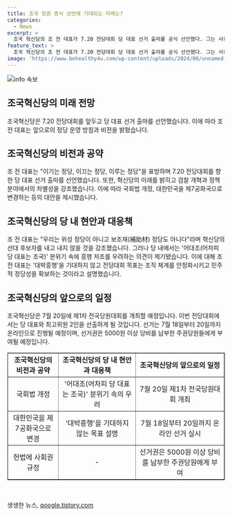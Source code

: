 ```yaml
---
title: 조국 정권 종식 선언에 기대되는 미래는?
categories:
  - News
excerpt: >
  조국 혁신당의 조 전 대표가 7.20 전당대회 당 대표 선거 출마를 공식 선언했다. 그는 사회권 헌법 규정 등을 약속하며 이기는 정당, 이끄는 정당, 이루는 정당을 만들겠다고 밝혔다. 또한, 국회법 개정, 대한민국호 제7공화국으로 변경, 대통령 5년 단임제를 4년 중임제로 개헌 추진 등을 비전으로 제시했다. 이에 대한 기대와 우려가 공존하는 가운데, 전당대회 목표는 조직 체계를 안정화시키고 민주적 정당성을 확보하는 것으로 설명됐다.
feature_text: >
  조국 혁신당의 조 전 대표가 7.20 전당대회 당 대표 선거 출마를 공식 선언했다. 그는 사회권 헌법 규정 등을 약속하며 이기는 정당, 이끄는 정당, 이루는 정당을 만들겠다고 밝혔다. 또한, 국회법 개정, 대한민국호 제7공화국으로 변경, 대통령 5년 단임제를 4년 중임제로 개헌 추진 등을 비전으로 제시했다. 이에 대한 기대와 우려가 공존하는 가운데, 전당대회 목표는 조직 체계를 안정화시키고 민주적 정당성을 확보하는 것으로 설명됐다.
image: 'https://www.behealthy4u.com/wp-content/uploads/2024/06/unnamed-file.png'
---
```


<p><img src="https://www.behealthy4u.com/wp-content/uploads/2024/06/unnamed-file.png" alt="info 속보" /></p>

<h2 data-ke-size="size26">조국혁신당의 미래 전망</h2>

<p data-ke-size="size16">조국혁신당은 7.20 전당대회를 앞두고 당 대표 선거 출마를 선언했습니다. 이에 따라 조 전 대표는 앞으로의 정당 운영 방침과 비전을 밝혔습니다.</p>

<h2 data-ke-size="size24">조국혁신당의 비전과 공약</h2>

<p data-ke-size="size16">조 전 대표는 "이기는 정당, 이끄는 정당, 이루는 정당"을 표방하며 7.20 전당대회를 향한 당 대표 선거 출마를 선언했습니다. 또한, 혁신당의 미래를 밝히고 검찰 개혁과 정책 분야에서의 차별성을 강조했습니다. 이에 따라 국회법 개정, 대한민국을 제7공화국으로 변경하는 등의 대안을 제시했습니다.</p>

<h2 data-ke-size="size24">조국혁신당의 당 내 현안과 대응책</h2>

<p data-ke-size="size16">조 전 대표는 "우리는 위성 정당이 아니고 보조재(補助材) 정당도 아니다"라며 혁신당의 선대 후보자를 내고 내지 않을 것을 강조했습니다. 그러나 당 내에서는 '어대조(어차피 당 대표는 조국)' 분위기 속에 흥행 저조를 우려하는 의견이 제기됐습니다. 이에 대해 조 전 대표는 '대박흥행'을 기대하지 않고 전당대회 목표는 조직 체계를 안정화시키고 민주적 정당성을 확보하는 것이라고 설명했습니다.</p>

<h2 data-ke-size="size24">조국혁신당의 앞으로의 일정</h2>

<p data-ke-size="size16">조국혁신당은 7월 20일에 제1차 전국당원대회를 개최할 예정입니다. 이번 전당대회에서는 당 대표와 최고위원 2인을 선출하게 될 것입니다. 선거는 7월 18일부터 20일까지 온라인으로 진행될 예정이며, 선거권은 5000원 이상 당비를 납부한 주권당원들에게 부여될 예정입니다.</p>

<table style="width: 100%;" border="1">
<tbody>
<tr>
<td style="text-align: center; height: 17px;"><b>조국혁신당의 비전과 공약</b></td>
<td style="text-align: center; height: 17px;"><b>조국혁신당의 당 내 현안과 대응책</b></td>
<td style="text-align: center; height: 17px;"><b>조국혁신당의 앞으로의 일정</b></td>
</tr>
<tr>
<td style="text-align: center;">국회법 개정</td>
<td style="text-align: center;">'어대조(어차피 당 대표는 조국)' 분위기 속의 우려</td>
<td style="text-align: center;">7월 20일 제1차 전국당원대회 개최</td>
</tr>
<tr>
<td style="text-align: center;">대한민국을 제7공화국으로 변경</td>
<td style="text-align: center;">'대박흥행'을 기대하지 않는 목표 설명</td>
<td style="text-align: center;">7월 18일부터 20일까지 온라인 선거 실시</td>
</tr>
<tr>
<td style="text-align: center;">헌법에 사회권 규정</td>
<td style="text-align: center;">-</td>
<td style="text-align: center;">선거권은 5000원 이상 당비를 납부한 주권당원에게 부여</td>
</tr>
</tbody>
</table>

<p data-ke-size="size16">&nbsp;</p>
생생한 뉴스, <a href="https://qoogle.tistory.com" rel="dofollow">qoogle.tistory.com</a>


